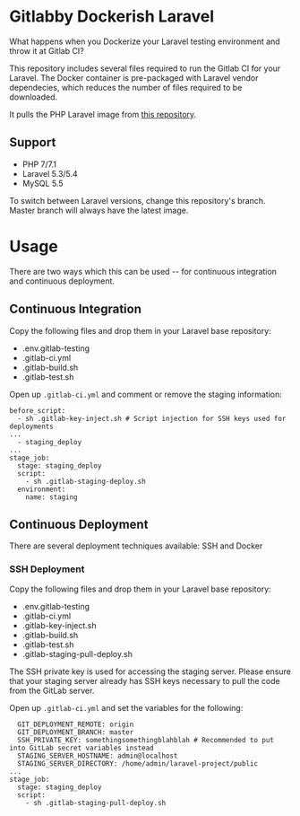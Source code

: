 # Gitlabby Dockerish Laravel
What happens when you Dockerize your Laravel testing environment and throw it at Gitlab CI?

This repository includes several files required to run the Gitlab CI for your Laravel. The Docker container is pre-packaged with Laravel vendor dependecies, which reduces the number of files required to be downloaded. 

It pulls the PHP Laravel image from [this repository](https://github.com/GIANTCRAB/php-laravel-env).

## Support
* PHP 7/7.1
* Laravel 5.3/5.4
* MySQL 5.5

To switch between Laravel versions, change this repository's branch. Master branch will always have the latest image. 

# Usage

There are two ways which this can be used -- for continuous integration and continuous deployment. 

## Continuous Integration
Copy the following files and drop them in your Laravel base repository: 

* .env.gitlab-testing
* .gitlab-ci.yml
* .gitlab-build.sh
* .gitlab-test.sh

Open up `.gitlab-ci.yml` and comment or remove the staging information: 

```
before_script:
  - sh .gitlab-key-inject.sh # Script injection for SSH keys used for deployments
...
  - staging_deploy
...
stage_job:
  stage: staging_deploy
  script:
    - sh .gitlab-staging-deploy.sh
  environment:
    name: staging
```

## Continuous Deployment

There are several deployment techniques available: SSH and Docker

### SSH Deployment

Copy the following files and drop them in your Laravel base repository: 

* .env.gitlab-testing
* .gitlab-ci.yml
* .gitlab-key-inject.sh
* .gitlab-build.sh
* .gitlab-test.sh
* .gitlab-staging-pull-deploy.sh

The SSH private key is used for accessing the staging server. Please ensure that your staging server already has SSH keys necessary to pull the code from the GitLab server.

Open up `.gitlab-ci.yml` and set the variables for the following: 

```
  GIT_DEPLOYMENT_REMOTE: origin
  GIT_DEPLOYMENT_BRANCH: master
  SSH_PRIVATE_KEY: somethingsomethingblahblah # Recommended to put into GitLab secret variables instead
  STAGING_SERVER_HOSTNAME: admin@localhost
  STAGING_SERVER_DIRECTORY: /home/admin/laravel-project/public
...
stage_job:
  stage: staging_deploy
  script:
    - sh .gitlab-staging-pull-deploy.sh
```
